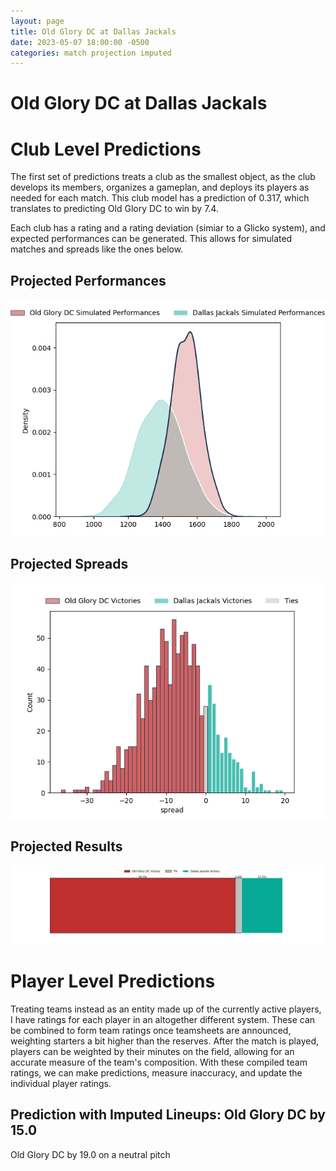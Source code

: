 ```yaml
---  
layout: page  
title: Old Glory DC at Dallas Jackals  
date: 2023-05-07 18:00:00 -0500  
categories: match projection imputed  
---
```

# Old Glory DC at Dallas Jackals

# Club Level Predictions


The first set of predictions treats a club as the smallest object, as the club develops its members, organizes a gameplan, and deploys its players as needed for each match. This club model has a prediction of 0.317, which translates to predicting Old Glory DC to win by 7.4.

Each club has a rating and a rating deviation (simiar to a Glicko system), and expected performances can be generated. This allows for simulated matches and spreads like the ones below.
## Projected Performances


![Projected Performances](plots/performances_2023-05-07-DallasJackals-OldGloryDC.png)
## Projected Spreads


![Projected Spreads](plots/spreads_2023-05-07-DallasJackals-OldGloryDC.png)
## Projected Results


![Projected Results](plots/resultbar_2023-05-07-DallasJackals-OldGloryDC.png)
# Player Level Predictions


Treating teams instead as an entity made up of the currently active players, I have ratings for each player in an altogether different system. These can be combined to form team ratings once teamsheets are announced, weighting starters a bit higher than the reserves. After the match is played, players can be weighted by their minutes on the field, allowing for an accurate measure of the team's composition. With these compiled team ratings, we can make predictions, measure inaccuracy, and update the individual player ratings.
## Prediction with Imputed Lineups: Old Glory DC by 15.0


Old Glory DC by 19.0 on a neutral pitch

